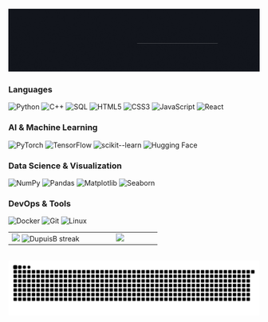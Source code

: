 <!--
  Profile banner (banner.gif)
!-->

![My Banner](https://raw.githubusercontent.com/DupuisB/DupuisB/main/assets/banner_dark.gif)

###  Languages
![Python](https://img.shields.io/badge/-Python-13161D?&logo=Python&logoColor=3776AB) ![C++](https://img.shields.io/badge/-C++-13161D?&logo=c%2b%2b&logoColor=00599C) ![SQL](https://img.shields.io/badge/-SQL-13161D?&logo=MySQL&logoColor=4479A1) ![HTML5](https://img.shields.io/badge/-HTML5-13161D?&logo=HTML5&logoColor=E34F26) ![CSS3](https://img.shields.io/badge/-CSS3-13161D?&logo=CSS3&logoColor=1572B6) ![JavaScript](https://img.shields.io/badge/-JavaScript-13161D?&logo=JavaScript&logoColor=F7DF1E) ![React](https://img.shields.io/badge/-React-13161D?&logo=React&logoColor=61DAFB)

### AI & Machine Learning
![PyTorch](https://img.shields.io/badge/-PyTorch-13161D?&logo=PyTorch&logoColor=EE4C2C) ![TensorFlow](https://img.shields.io/badge/-TensorFlow-13161D?&logo=TensorFlow&logoColor=FF6F00) ![scikit--learn](https://img.shields.io/badge/-scikit--learn-13161D?&logo=scikit-learn&logoColor=F7931E) ![Hugging Face](https://img.shields.io/badge/-Hugging%20Face-13161D?&logo=Hugging%20Face&logoColor=FFAE00)

### Data Science & Visualization
![NumPy](https://img.shields.io/badge/-NumPy-13161D?&logo=NumPy&logoColor=013243) ![Pandas](https://img.shields.io/badge/-Pandas-13161D?&logo=Pandas&logoColor=150458) ![Matplotlib](https://img.shields.io/badge/-Matplotlib-13161D?&logo=Matplotlib&logoColor=313765) ![Seaborn](https://img.shields.io/badge/-Seaborn-13161D?&logo=Seaborn&logoColor=3776AB)

### DevOps & Tools
![Docker](https://img.shields.io/badge/-Docker-13161D?&logo=Docker&logoColor=2496ED) ![Git](https://img.shields.io/badge/-Git-13161D?&logo=Git&logoColor=F05032) ![Linux](https://img.shields.io/badge/-Linux-13161D?&logo=Linux&logoColor=FCC624)

<!-- Github Stats -->

<p align="center">
<table align="center">
<tr>
<td width="50%" align="center">
    <img src="https://github-readme-stats.vercel.app/api?username=DupuisB&show_icons=true&count_private=true&bg_color=13161D&title_color=E0DDD8&text_color=A7A7A7&icon_color=A7A7A7" />
    <img src="https://github-readme-streak-stats.herokuapp.com/?user=DupuisB&theme=dark&text_color=A7A7A7&hide_border=false&background=13161D&stroke=A7A7A7&ring=A7A7A7&fire=A7A7A7&currStreakLabel=A7A7A7" alt="DupuisB streak" />
</td>
<td width="50%" align="center">
    <img src="https://github-readme-stats.anuraghazra1.vercel.app/api/top-langs/?username=DupuisB&langs_count=5&hide_border=false&bg_color=13161D&title_color=E0DDD8&text_color=A7A7A7"/>
</td>
</tr>
</table>
</p>
<br>

<img src="https://raw.githubusercontent.com/DupuisB/DupuisB/output/snake.svg" alt="Snake animation" />
